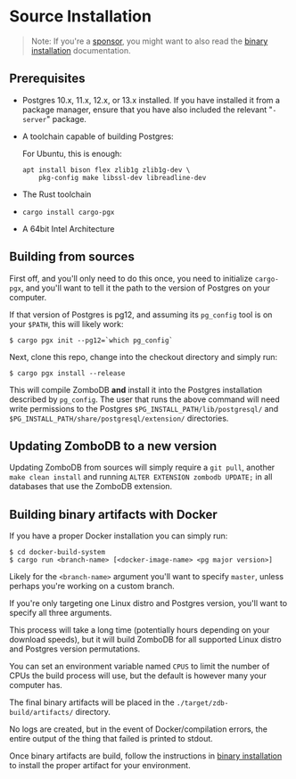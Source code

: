 # Source Installation

> Note: If you're a [sponsor](https://github.com/sponsors/eeeebbbbrrrr), you might want to also read the [binary installation](/administration/binary-installation.html) documentation.

## Prerequisites

- Postgres 10.x, 11.x, 12.x, or 13.x installed. If you have installed it from a package manager, ensure that you have also included the relevant "`-server`" package.
- A toolchain capable of building Postgres:

    For Ubuntu, this is enough:

    ```
    apt install bison flex zlib1g zlib1g-dev \
        pkg-config make libssl-dev libreadline-dev
    ```

- The Rust toolchain
- `cargo install cargo-pgx`
- A 64bit Intel Architecture

## Building from sources

First off, and you'll only need to do this once, you need to initialize `cargo-pgx`, and
you'll want to tell it the path to the version of Postgres on your computer.

If that version of Postgres is pg12, and assuming its `pg_config` tool is on your `$PATH`, 
this will likely work:

```shell script
$ cargo pgx init --pg12=`which pg_config`
```

Next, clone this repo, change into the checkout directory and simply run:

```shell script
$ cargo pgx install --release
```

This will compile ZomboDB **and** install it into the Postgres installation described by `pg_config`.  The user that
runs the above command will need write permissions to the Postgres `$PG_INSTALL_PATH/lib/postgresql/` and `$PG_INSTALL_PATH/share/postgresql/extension/` directories.

## Updating ZomboDB to a new version

Updating ZomboDB from sources will simply require a `git pull`, another `make clean install` and running  `ALTER EXTENSION zombodb UPDATE;` in all databases that use the ZomboDB extension.


## Building binary artifacts with Docker

If you have a proper Docker installation you can simply run:

```shell script
$ cd docker-build-system
$ cargo run <branch-name> [<docker-image-name> <pg major version>]
```

Likely for the `<branch-name>` argument you'll want to specify `master`, unless perhaps you're working on a custom branch.

If you're only targeting one Linux distro and Postgres version, you'll want to specify all three arguments.

This process will take a long time (potentially hours depending on your download speeds), but it will build ZomboDB for all supported Linux distro and Postgres version permutations.

You can set an environment variable named `CPUS` to limit the number of CPUs the build process will use, but the default is however many your computer has.

The final binary artifacts will be placed in the `./target/zdb-build/artifacts/` directory.

No logs are created, but in the event of Docker/compilation errors, the entire output of the
thing that failed is printed to stdout.

Once binary artifacts are build, follow the instructions in [binary installation](/administration/binary-installation.html) to install the proper artifact for your environment.
